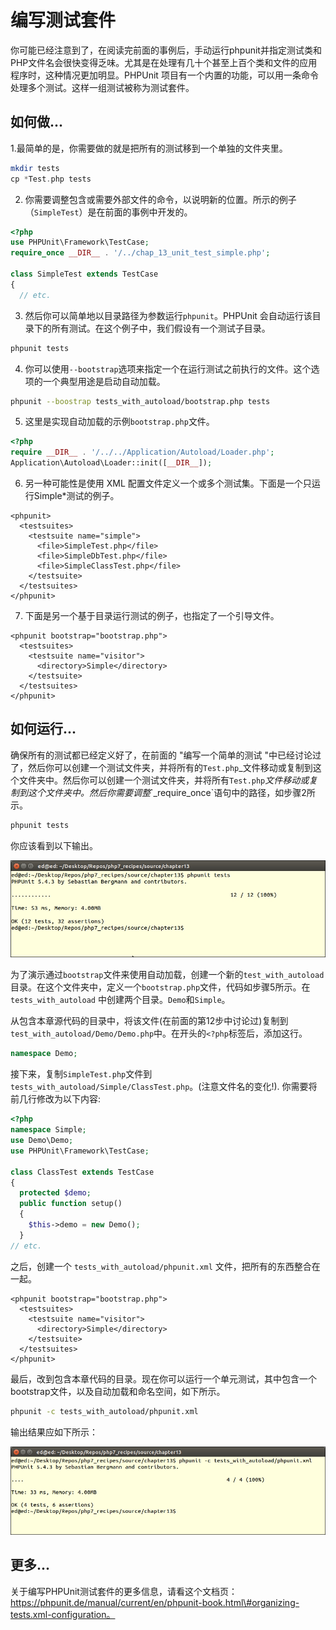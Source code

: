 # 编写测试套件

你可能已经注意到了，在阅读完前面的事例后，手动运行phpunit并指定测试类和PHP文件名会很快变得乏味。尤其是在处理有几十个甚至上百个类和文件的应用程序时，这种情况更加明显。PHPUnit 项目有一个内置的功能，可以用一条命令处理多个测试。这样一组测试被称为测试套件。

## 如何做...

1.最简单的是，你需要做的就是把所有的测试移到一个单独的文件夹里。

```php
mkdir tests
cp *Test.php tests
```

2. 你需要调整包含或需要外部文件的命令，以说明新的位置。所示的例子（`SimpleTest`）是在前面的事例中开发的。

```php
<?php
use PHPUnit\Framework\TestCase;
require_once __DIR__ . '/../chap_13_unit_test_simple.php';

class SimpleTest extends TestCase
{
  // etc.
```

3. 然后你可以简单地以目录路径为参数运行`phpunit`。PHPUnit 会自动运行该目录下的所有测试。在这个例子中，我们假设有一个测试子目录。

```bash
phpunit tests
```

4. 你可以使用`--bootstrap`选项来指定一个在运行测试之前执行的文件。这个选项的一个典型用途是启动自动加载。

```bash
phpunit --boostrap tests_with_autoload/bootstrap.php tests
```

5. 这里是实现自动加载的示例`bootstrap.php`文件。

```php
<?php
require __DIR__ . '/../../Application/Autoload/Loader.php';
Application\Autoload\Loader::init([__DIR__]);
```

6. 另一种可能性是使用 XML 配置文件定义一个或多个测试集。下面是一个只运行Simple\*测试的例子。

```markup
<phpunit>
  <testsuites>
    <testsuite name="simple">
      <file>SimpleTest.php</file>
      <file>SimpleDbTest.php</file>
      <file>SimpleClassTest.php</file>
    </testsuite>
  </testsuites>
</phpunit>
```

7. 下面是另一个基于目录运行测试的例子，也指定了一个引导文件。

```markup
<phpunit bootstrap="bootstrap.php">
  <testsuites>
    <testsuite name="visitor">
      <directory>Simple</directory>
    </testsuite>
  </testsuites>
</phpunit>
```

## 如何运行...

确保所有的测试都已经定义好了，在前面的 "编写一个简单的测试 "中已经讨论过了，然后你可以创建一个测试文件夹，并将所有的`Test.php`_文件移动或复制到这个文件夹中。然后你可以创建一个测试文件夹，并将所有`Test.php`_文件移动或复制到这个文件夹中。然后你需要调整_\`_require\_once\`语句中的路径，如步骤2所示。

```bash
phpunit tests
```

你应该看到以下输出。

![](../../.gitbook/assets/image%20%28158%29.png)

为了演示通过`bootstrap`文件来使用自动加载，创建一个新的`test_with_autoload`目录。在这个文件夹中，定义一个`bootstrap.php`文件，代码如步骤5所示。在 `tests_with_autoload` 中创建两个目录。`Demo`和`Simple`。

从包含本章源代码的目录中，将该文件\(在前面的第12步中讨论过\)复制到`test_with_autoload/Demo/Demo.php`中。在开头的`<?php`标签后，添加这行。

```php
namespace Demo;
```

接下来，复制`SimpleTest.php`文件到 `tests_with_autoload/Simple/ClassTest.php`。\(注意文件名的变化!\). 你需要将前几行修改为以下内容:

```php
<?php
namespace Simple;
use Demo\Demo;
use PHPUnit\Framework\TestCase;

class ClassTest extends TestCase
{
  protected $demo;
  public function setup()
  {
    $this->demo = new Demo();
  }
// etc.
```

之后，创建一个 `tests_with_autoload/phpunit.xml` 文件，把所有的东西整合在一起。

```markup
<phpunit bootstrap="bootstrap.php">
  <testsuites>
    <testsuite name="visitor">
      <directory>Simple</directory>
    </testsuite>
  </testsuites>
</phpunit>
```

最后，改到包含本章代码的目录。现在你可以运行一个单元测试，其中包含一个bootstrap文件，以及自动加载和命名空间，如下所示。

```bash
phpunit -c tests_with_autoload/phpunit.xml
```

输出结果应如下所示：

![](../../.gitbook/assets/image%20%28192%29.png)

## 更多...

关于编写PHPUnit测试套件的更多信息，请看这个文档页：https://phpunit.de/manual/current/en/phpunit-book.html\#organizing-tests.xml-configuration。

